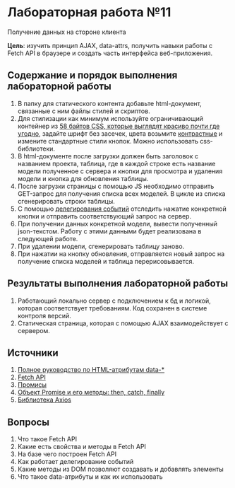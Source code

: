 # Лабораторная работа №11

Получение данных на стороне клиента

**Цель**: изучить принцип AJAX, data-attrs, получить навыки работы с Fetch API в браузере и создать часть интерфейса веб-приложения.

## Содержание и порядок выполнения лабораторной работы

1. В папку для статического контента добавьте html-документ, связанные с ним файлы стилей и скриптов.
1. Для стилизации как минимум используйте ограничивающий контейнер из [58 байтов CSS, которые выглядят красиво почти где угодно](https://habr.com/ru/articles/690702/), задайте шрифт без засечек, цвета возьмите [контрастные](http://a11yrocks.com/colorPalette/) и измените стандартные стили кнопок. Можно использовать css-библиотеки.
1. В html-документе после загрузки должен быть заголовок с названием проекта, таблица, где в каждой строке есть название модели полученное с сервера и кнопки для просмотра и удаления модели и кнопка для обновления таблицы.
1. После загрузки страницы с помощью JS необходимо отправить GET-запрос для получения списка всех моделей. В цикле из списка сгенерировать строки таблицы.
1. С помощью [делегирования событий](https://learn.javascript.ru/event-delegation) отследить нажатие конкретной кнопки и отправить соответствующий запрос на сервер.
1. При получении данных конкретной модели, вывести полученный json-текстом. Работу с этими данными будет реализована в следующей работе.
1. При удалении модели, сгенерировать таблицу заново.
1. При нажатии на кнопку обновления, отправляется новый запрос на получение списка моделей и таблица перерисовывается.

## Результаты выполнения лабораторной работы

1. Работающий локально сервер с подключением к бд и логикой, которая соответствует требованиям. Код сохранен в системе контроля версий.
1. Статическая страница, которая с помощью AJAX взаимодействует с сервером.

## Источники

1. [Полное руководство по HTML-атрибутам data-*](https://habr.com/ru/companies/ruvds/articles/490626/)
1. [Fetch API](https://developer.mozilla.org/ru/docs/Web/API/Fetch_API)
1. [Промисы](https://doka.guide/js/promise/)
1. [Объект Promise и его методы: then, catch, finally](https://learn.javascript.ru/promise-basics)
1. [Библиотека Axios](https://github.com/axios/axios)

## Вопросы

1. Что такое Fetch API
1. Какие есть свойства и методы в Fetch API
1. На базе чего построен Fetch API
1. Как работает делегирование событий
1. Какие методы из DOM позволяют создавать и добавлять элементы
1. Что такое data-атрибуты и как их использовать
